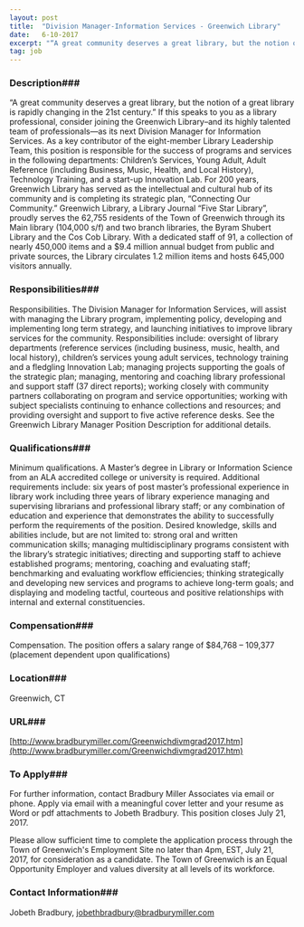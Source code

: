 ```yaml
---
layout: post
title:  "Division Manager-Information Services - Greenwich Library"
date:   6-10-2017
excerpt: "“A great community deserves a great library, but the notion of a great library is rapidly changing in the 21st century.” If this speaks to you as a library professional, consider joining the Greenwich Library–and its highly talented team of professionals—as its next Division Manager for Information Services. As a..."
tag: job
---
```


### Description###

“A great community deserves a great library, but the notion of a great library is rapidly changing in the 21st century.” If this speaks to you as a library professional, consider joining the Greenwich Library–and its highly talented team of professionals—as its next Division Manager for Information Services. As a key contributor of the eight-member Library Leadership Team, this position is responsible for the success of programs and services in the following departments: Children’s Services, Young Adult, Adult Reference (including Business, Music, Health, and Local History), Technology Training, and a start-up Innovation Lab. For 200 years, Greenwich Library has served as the intellectual and cultural hub of its community and is completing its strategic plan, “Connecting Our Community.” Greenwich Library, a Library Journal “Five Star Library”, proudly serves the 62,755 residents of the Town of Greenwich through its Main library (104,000 s/f) and two branch libraries, the Byram Shubert Library and the Cos Cob Library.  With a dedicated staff of 91, a collection of nearly 450,000 items and a $9.4 million annual budget from public and private sources, the Library circulates 1.2 million items and hosts 645,000 visitors annually.


### Responsibilities###

Responsibilities. The Division Manager for Information Services, will assist with managing the Library program, implementing policy, developing and implementing long term strategy, and launching initiatives to improve library services for the community.  Responsibilities include: oversight of library departments (reference services (including business, music, health, and local history), children’s services young adult services, technology training and a fledgling Innovation Lab; managing projects supporting the goals of the strategic plan; managing, mentoring and coaching library professional and support staff (37 direct reports); working closely with community partners collaborating on program and service opportunities; working with subject specialists continuing to enhance collections and resources; and providing oversight and support to five active reference desks. See the Greenwich Library Manager Position Description for additional details.


### Qualifications###

Minimum qualifications.  A Master’s degree in Library or Information Science from an ALA accredited college or university is required. Additional requirements include: six years of post master’s professional experience in library work including three years of library experience managing and supervising librarians and professional library staff; or any combination of education and experience that demonstrates the ability to successfully perform the requirements of the position.  Desired knowledge, skills and abilities include, but are not limited to: strong oral and written communication skills; managing multidisciplinary programs consistent with the library’s strategic initiatives; directing and supporting staff to achieve established programs; mentoring, coaching and evaluating staff;  benchmarking and evaluating workflow efficiencies; thinking strategically and developing new services and programs to achieve long-term goals; and displaying and modeling tactful, courteous and positive relationships with internal and external constituencies.


### Compensation###

Compensation.  The position offers a salary range of $84,768 – 109,377 (placement dependent upon qualifications)


### Location###

Greenwich, CT


### URL###

[http://www.bradburymiller.com/Greenwichdivmgrad2017.htm](http://www.bradburymiller.com/Greenwichdivmgrad2017.htm)

### To Apply###

For further information, contact Bradbury Miller Associates via email or phone. Apply via email with a meaningful cover letter and your resume as Word or pdf attachments to Jobeth Bradbury. This position closes July 21, 2017.

Please allow sufficient time to complete the application process through the Town of Greenwich's Employment Site no later than 4pm, EST, July 21, 2017, for consideration as a candidate. The Town of Greenwich is an Equal Opportunity Employer and values diversity at all levels of its workforce.





### Contact Information###

Jobeth Bradbury, jobethbradbury@bradburymiller.com

